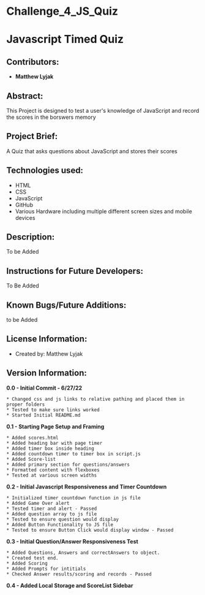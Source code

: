 # Challenge_4_JS_Quiz
# Javascript Timed Quiz

## Contributors:

* **Matthew Lyjak**

## Abstract:

This Project is designed to test a user's knowledge of JavaScript and record the scores in the borswers memory

## Project Brief:

A Quiz that asks questions about JavaScript and stores their scores

## Technologies used:

* HTML
* CSS
* JavaScript
* GitHub
* Various Hardware including multiple different screen sizes and mobile devices

## Description:

<!-- https://mlyjak1.github.io/Challenge_2/ -->

To be Added

<!-- ![](assets/images/Challenge%202%20Screenshot.png) -->

## Instructions for Future Developers:

To Be Added

## Known Bugs/Future Additions:

to be Added

## License Information:

* Created by: Matthew Lyjak

## Version Information:

**0.0 - Initial Commit - 6/27/22**
    
    * Changed css and js links to relative pathing and placed them in proper folders
    * Tested to make sure links worked
    * Started Initial README.md

**0.1 - Starting Page Setup and Framing**

    * Added scores.html
    * Added heading bar with page timer
    * Added timer box inside heading
    * Added countdown timer to timer box in script.js
    * Added Score-list
    * Added primary section for questions/answers
    * Formatted content with flexboxes
    * Tested at various screen widths

**0.2 - Initial Javascript Responsiveness and Timer Countdown**
    
    * Initialized timer countdown function in js file
    * Added Game Over alert
    * Tested timer and alert - Passed
    * Added question array to js file
    * Tested to ensure question would display
    * Added Button Functionality to JS file
    * Tested to ensure Button Click would display window - Passed
    
**0.3 - Initial Question/Answer Responsiveness Test**
    
    * Added Questions, Answers and correctAnswers to object.
    * Created test end.
    * Added Scoring
    * Added Prompts for intitials
    * Checked Answer results/scoring and records - Passed

**0.4 - Added Local Storage and ScoreList Sidebar**